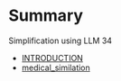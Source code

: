 # Summary
Simplification using LLM 34

- [INTRODUCTION](./README.md)
- [medical_similation](./mediacal_summilation.md)
